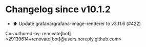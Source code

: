 # Changelog since v10.1.2
- ⬆️ Update grafana/grafana-image-renderer to v3.11.6 (#422)

Co-authored-by: renovate[bot] <29139614+renovate[bot]@users.noreply.github.com> 
